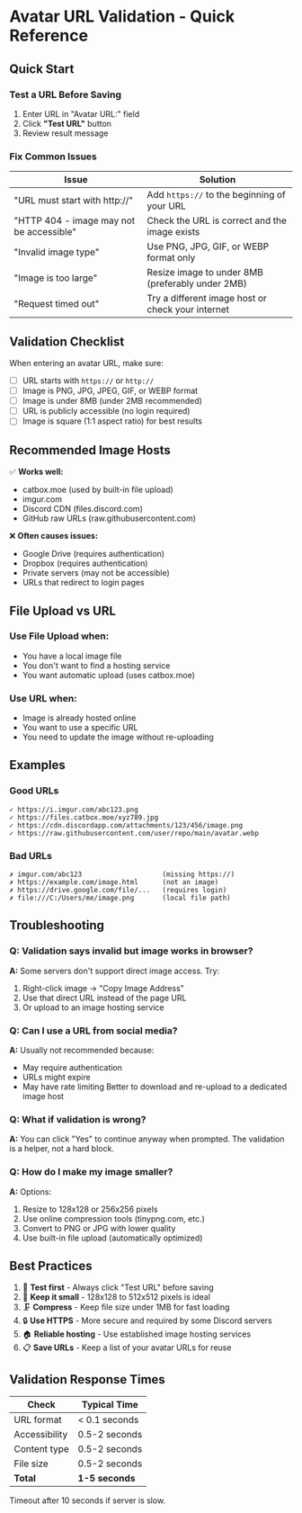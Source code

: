 # Avatar URL Validation - Quick Reference

## Quick Start

### Test a URL Before Saving
1. Enter URL in "Avatar URL:" field
2. Click **"Test URL"** button
3. Review result message

### Fix Common Issues

| Issue | Solution |
|-------|----------|
| "URL must start with http://" | Add `https://` to the beginning of your URL |
| "HTTP 404 - image may not be accessible" | Check the URL is correct and the image exists |
| "Invalid image type" | Use PNG, JPG, GIF, or WEBP format only |
| "Image is too large" | Resize image to under 8MB (preferably under 2MB) |
| "Request timed out" | Try a different image host or check your internet |

## Validation Checklist

When entering an avatar URL, make sure:
- [ ] URL starts with `https://` or `http://`
- [ ] Image is PNG, JPG, JPEG, GIF, or WEBP format
- [ ] Image is under 8MB (under 2MB recommended)
- [ ] URL is publicly accessible (no login required)
- [ ] Image is square (1:1 aspect ratio) for best results

## Recommended Image Hosts

✅ **Works well:**
- catbox.moe (used by built-in file upload)
- imgur.com
- Discord CDN (files.discord.com)
- GitHub raw URLs (raw.githubusercontent.com)

❌ **Often causes issues:**
- Google Drive (requires authentication)
- Dropbox (requires authentication)
- Private servers (may not be accessible)
- URLs that redirect to login pages

## File Upload vs URL

### Use File Upload when:
- You have a local image file
- You don't want to find a hosting service
- You want automatic upload (uses catbox.moe)

### Use URL when:
- Image is already hosted online
- You want to use a specific URL
- You need to update the image without re-uploading

## Examples

### Good URLs
```
✓ https://i.imgur.com/abc123.png
✓ https://files.catbox.moe/xyz789.jpg
✓ https://cdn.discordapp.com/attachments/123/456/image.png
✓ https://raw.githubusercontent.com/user/repo/main/avatar.webp
```

### Bad URLs
```
✗ imgur.com/abc123                    (missing https://)
✗ https://example.com/image.html      (not an image)
✗ https://drive.google.com/file/...   (requires login)
✗ file:///C:/Users/me/image.png       (local file path)
```

## Troubleshooting

### Q: Validation says invalid but image works in browser?
**A:** Some servers don't support direct image access. Try:
1. Right-click image → "Copy Image Address"
2. Use that direct URL instead of the page URL
3. Or upload to an image hosting service

### Q: Can I use a URL from social media?
**A:** Usually not recommended because:
- May require authentication
- URLs might expire
- May have rate limiting
Better to download and re-upload to a dedicated image host

### Q: What if validation is wrong?
**A:** You can click "Yes" to continue anyway when prompted. The validation is a helper, not a hard block.

### Q: How do I make my image smaller?
**A:** Options:
1. Resize to 128x128 or 256x256 pixels
2. Use online compression tools (tinypng.com, etc.)
3. Convert to PNG or JPG with lower quality
4. Use built-in file upload (automatically optimized)

## Best Practices

1. 🎯 **Test first** - Always click "Test URL" before saving
2. 📏 **Keep it small** - 128x128 to 512x512 pixels is ideal
3. 🗜️ **Compress** - Keep file size under 1MB for fast loading
4. 🔒 **Use HTTPS** - More secure and required by some Discord servers
5. 🏠 **Reliable hosting** - Use established image hosting services
6. 📋 **Save URLs** - Keep a list of your avatar URLs for reuse

## Validation Response Times

| Check | Typical Time |
|-------|--------------|
| URL format | < 0.1 seconds |
| Accessibility | 0.5-2 seconds |
| Content type | 0.5-2 seconds |
| File size | 0.5-2 seconds |
| **Total** | **1-5 seconds** |

Timeout after 10 seconds if server is slow.
